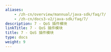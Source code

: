 ```yaml
---
aliases:
    - /zh-cn/overview/mannual/java-sdk/faq/7/
    - /zh-cn/docs3-v2/java-sdk/faq/7/
description: 7 - QoS 插件模块
linkTitle: 7 - QoS 插件模块
title: 7 - QoS 插件模块
type: docs
weight: 9
---
```


